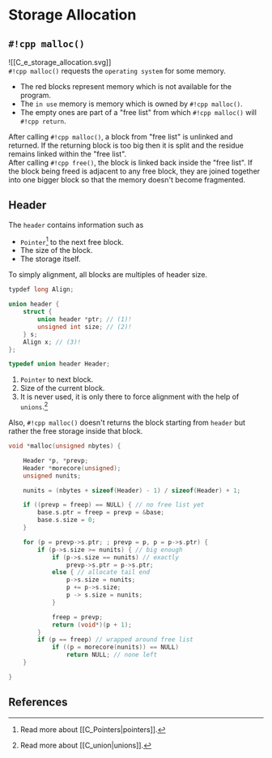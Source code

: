 # Storage Allocation

## `#!cpp malloc()`

![[C_e_storage_allocation.svg]]  
`#!cpp malloc()` requests the `operating system` for some memory.  

- The red blocks represent memory which is not available for the program.  
- The `in use` memory is memory which is owned by `#!cpp malloc()`.
- The empty ones are part of a "free list" from which `#!cpp malloc()` will `#!cpp return`.

After calling `#!cpp malloc()`, a block from "free list" is unlinked and returned. If the returning block is too big then it is split and the residue remains linked within the "free list".  
After calling `#!cpp free()`, the block is linked back inside the "free list". If the block being freed is adjacent to any free block, they are joined together into one bigger block so that the memory doesn't become fragmented.

## Header

The `header` contains information such as 

- `Pointer`[^1] to the next free block.
- The size of the block.
- The storage itself.

To simply alignment, all blocks are multiples of header size.

```cpp
typdef long Align;

union header {
	struct {
		union header *ptr; // (1)!
		unsigned int size; // (2)!
	} s;
	Align x; // (3)!
};

typedef union header Header; 
```

1. `Pointer` to next block.
2. Size of the current block.
3. It is never used, it is only there to force alignment with the help of `unions`.[^2]

Also, `#!cpp malloc()` doesn't returns the block starting from `header` but rather the free storage inside that block.

```cpp
void *malloc(unsigned nbytes) {

    Header *p, *prevp;
    Header *morecore(unsigned);
    unsigned nunits;

    nunits = (nbytes + sizeof(Header) - 1) / sizeof(Header) + 1;

    if ((prevp = freep) == NULL) { // no free list yet
        base.s.ptr = freep = prevp = &base;
        base.s.size = 0;
    }

    for (p = prevp->s.ptr; ; prevp = p, p = p->s.ptr) {
        if (p->s.size >= nunits) { // big enough
            if (p->s.size == nunits) // exactly
                prevp->s.ptr = p->s.ptr;
            else { // allocate tail end
                p->s.size = nunits;
                p += p->s.size;
                p -> s.size = nunits;
            }

            freep = prevp;
            return (void*)(p + 1);
        }
        if (p == freep) // wrapped around free list
            if ((p = morecore(nunits)) == NULL)
                return NULL; // none left
    }

}
```

## References

[^1]: Read more about [[C_Pointers|pointers]].
[^2]: Read more about [[C_union|unions]].